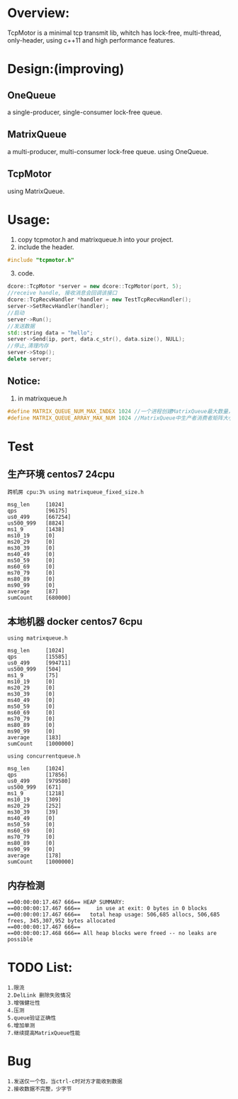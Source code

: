 # Overview:
TcpMotor is a minimal tcp transmit lib, whitch has lock-free, multi-thread, only-header, using c++11 and high performance features.
# Design:(improving)
## OneQueue
a single-producer, single-consumer lock-free queue.
## MatrixQueue
a multi-producer, multi-consumer lock-free queue. using OneQueue.
## TcpMotor
using MatrixQueue.
# Usage:
1. copy tcpmotor.h and matrixqueue.h into your project.
2. include the header.
```cpp
#include "tcpmotor.h"
```
3. code.
```cpp
dcore::TcpMotor *server = new dcore::TcpMotor(port, 5);
//receive handle, 接收消息会回调该接口
dcore::TcpRecvHandler *handler = new TestTcpRecvHandler();
server->SetRecvHandler(handler);
//启动
server->Run();
//发送数据
std::string data = "hello";
server->Send(ip, port, data.c_str(), data.size(), NULL);
//停止,清理内存
server->Stop();
delete server;
```
## Notice:
1. in matrixqueue.h
```cpp
#define MATRIX_QUEUE_NUM_MAX_INDEX 1024 //一个进程创建MatrixQueue最大数量，注意要设置足够大，避免越界
#define MATRIX_QUEUE_ARRAY_MAX_NUM 1024 //MatrixQueue中生产者消费者矩阵大小，注意要设置足够大，避免越界
```
# Test
## 生产环境 centos7 24cpu
	跨机房 cpu:3% using matrixqueue_fixed_size.h

	msg_len     [1024]
	qps         [96175]
	us0_499     [667254]
	us500_999   [8824]
	ms1_9       [1438]
	ms10_19     [0]
	ms20_29     [0]
	ms30_39     [0]
	ms40_49     [0]
	ms50_59     [0]
	ms60_69     [0]
	ms70_79     [0]
	ms80_89     [0]
	ms90_99     [0]
	average     [87]
	sumCount    [680000]

## 本地机器 docker centos7 6cpu
	using matrixqueue.h

	msg_len     [1024]
	qps         [15585]
	us0_499     [994711]
	us500_999   [504]
	ms1_9       [75]
	ms10_19     [0]
	ms20_29     [0]
	ms30_39     [0]
	ms40_49     [0]
	ms50_59     [0]
	ms60_69     [0]
	ms70_79     [0]
	ms80_89     [0]
	ms90_99     [0]
	average     [183]
	sumCount    [1000000]

	using concurrentqueue.h

	msg_len     [1024]
	qps         [17856]
	us0_499     [979580]
	us500_999   [671]
	ms1_9       [1218]
	ms10_19     [309]
	ms20_29     [252]
	ms30_39     [39]
	ms40_49     [0]
	ms50_59     [0]
	ms60_69     [0]
	ms70_79     [0]
	ms80_89     [0]
	ms90_99     [0]
	average     [178]
	sumCount    [1000000]
## 内存检测

	==00:00:00:17.467 666== HEAP SUMMARY:
	==00:00:00:17.467 666==     in use at exit: 0 bytes in 0 blocks
	==00:00:00:17.467 666==   total heap usage: 506,685 allocs, 506,685 frees, 345,307,952 bytes allocated
	==00:00:00:17.467 666== 
	==00:00:00:17.468 666== All heap blocks were freed -- no leaks are possible

# TODO List:
	1.限流
	2.DelLink 删除失败情况
	3.增强健壮性
	4.压测
	5.queue验证正确性
	6.增加单测
	7.继续提高MatrixQueue性能

# Bug 
	1.发送仅一个包，当ctrl-c时对方才能收到数据
	2.接收数据不完整，少字节